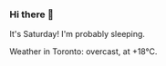 ### Hi there :wave:

It's Saturday! I'm probably sleeping.

Weather in Toronto: overcast, at +18°C.
